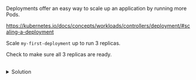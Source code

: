 Deployments offer an easy way to scale up an application by running more Pods. 

https://kubernetes.io/docs/concepts/workloads/controllers/deployment/#scaling-a-deployment

Scale `my-first-deployment` up to run 3 replicas.

Check to make sure all 3 replicas are ready.

<br>
<details><summary>Solution</summary>
<br>
Since there are other Kubernetes resources that offer the same scaling mechanisms, it's important to make sure we're scaling a deployment.

```plain
k scale deployment/my-first-deployment --replicas=3

k get deployment my-first-deployment
```{{exec}}

</details>
